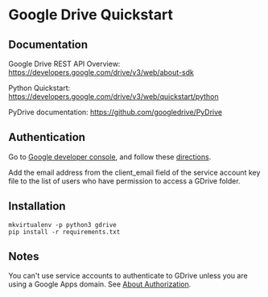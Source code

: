 # Google Drive Quickstart

## Documentation

Google Drive REST API Overview: https://developers.google.com/drive/v3/web/about-sdk

Python Quickstart: https://developers.google.com/drive/v3/web/quickstart/python

PyDrive documentation: https://github.com/googledrive/PyDrive

## Authentication

Go to [Google developer console](https://console.developers.google.com/), and follow these [directions](http://gspread.readthedocs.org/en/latest/oauth2.html).

Add the email address from the client_email field of the service account key file to the list of users who have permission to access a GDrive folder.

## Installation

```
mkvirtualenv -p python3 gdrive
pip install -r requirements.txt
```

## Notes

You can't use service accounts to authenticate to GDrive unless you are using a Google Apps domain. See [About Authorization](https://developers.google.com/drive/v3/web/about-auth).
